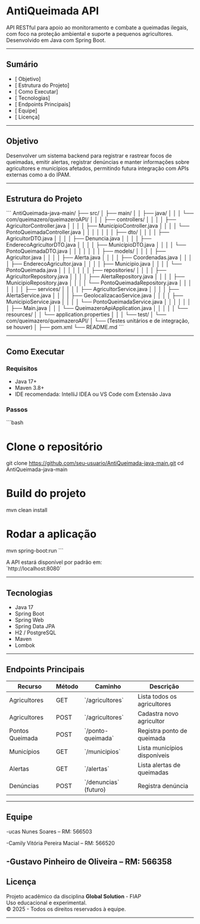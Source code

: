 
#  AntiQueimada API

API RESTful para apoio ao monitoramento e combate a queimadas ilegais, com foco na proteção ambiental e suporte a pequenos agricultores. Desenvolvido em Java com Spring Boot.

---

##  Sumário

- [ Objetivo]
- [ Estrutura do Projeto]
- [ Como Executar]
- [ Tecnologias]
- [ Endpoints Principais]
- [ Equipe]
- [ Licença]

---

##  Objetivo

Desenvolver um sistema backend para registrar e rastrear focos de queimadas, emitir alertas, registrar denúncias e manter informações sobre agricultores e municípios afetados, permitindo futura integração com APIs externas como a do IPAM.

---

##  Estrutura do Projeto

\`\`\`
AntiQueimada-java-main/
├── src/
│   ├── main/
│   │   ├── java/
│   │   │   └── com/queimazero/queimazeroAPI/
│   │   │       ├── controllers/
│   │   │       │   ├── AgricultorController.java
│   │   │       │   ├── MunicipioController.java
│   │   │       │   └── PontoQueimadaController.java
│   │   │       │
│   │   │       ├── dto/
│   │   │       │   ├── AgricultorDTO.java
│   │   │       │   ├── Denuncia.java
│   │   │       │   ├── EnderecoAgricultorDTO.java
│   │   │       │   ├── MunicipioDTO.java
│   │   │       │   └── PontoQueimadaDTO.java
│   │   │       │
│   │   │       ├── models/
│   │   │       │   ├── Agricultor.java
│   │   │       │   ├── Alerta.java
│   │   │       │   ├── Coordenadas.java
│   │   │       │   ├── EnderecoAgricultor.java
│   │   │       │   ├── Municipio.java
│   │   │       │   └── PontoQueimada.java
│   │   │       │
│   │   │       ├── repositories/
│   │   │       │   ├── AgricultorRepository.java
│   │   │       │   ├── AlertaRepository.java
│   │   │       │   ├── MunicipioRepository.java
│   │   │       │   └── PontoQueimadaRepository.java
│   │   │       │
│   │   │       ├── services/
│   │   │       │   ├── AgricultorService.java
│   │   │       │   ├── AlertaService.java
│   │   │       │   ├── GeolocalizacaoService.java
│   │   │       │   ├── MunicipioService.java
│   │   │       │   └── PontoQueimadaService.java
│   │   │       │
│   │   │       ├── Main.java
│   │   │       └── QueimazeroApiApplication.java
│   │   │
│   │   └── resources/
│   │       └── application.properties
│   │
│   └── test/
│       └── com/queimazero/queimazeroAPI/
│           └── (Testes unitários e de integração, se houver)
│
├── pom.xml
└── README.md
\`\`\`

---

##  Como Executar

### Requisitos

- Java 17+
- Maven 3.8+
- IDE recomendada: IntelliJ IDEA ou VS Code com Extensão Java

###  Passos

\`\`\`bash
# Clone o repositório
git clone https://github.com/seu-usuario/AntiQueimada-java-main.git
cd AntiQueimada-java-main

# Build do projeto
mvn clean install

# Rodar a aplicação
mvn spring-boot:run
\`\`\`

A API estará disponível por padrão em:  
 \`http://localhost:8080\`

---

##  Tecnologias

- Java 17
- Spring Boot
- Spring Web
- Spring Data JPA
- H2 / PostgreSQL
- Maven
- Lombok

---

##  Endpoints Principais

| Recurso          | Método | Caminho                      | Descrição                          |
|------------------|--------|------------------------------|------------------------------------|
| Agricultores     | GET    | \`/agricultores\`              | Lista todos os agricultores        |
| Agricultores     | POST   | \`/agricultores\`              | Cadastra novo agricultor           |
| Pontos Queimada  | POST   | \`/ponto-queimada\`            | Registra ponto de queimada         |
| Municípios       | GET    | \`/municipios\`                | Lista municípios disponíveis       |
| Alertas          | GET    | \`/alertas\`                   | Lista alertas de queimadas         |
| Denúncias        | POST   | \`/denuncias\` (futuro)        | Registra denúncia                  |

---

##  Equipe

-ucas Nunes Soares – RM: 566503

-Camily Vitória Pereira Macial – RM: 566520

-Gustavo Pinheiro de Oliveira – RM: 566358
---

##  Licença

Projeto acadêmico da disciplina **Global Solution** - FIAP  
Uso educacional e experimental.  
© 2025 - Todos os direitos reservados à equipe.

---
